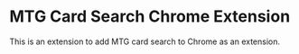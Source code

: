 # MTG Card Search Chrome Extension

This is an extension to add MTG card search to Chrome as an extension.

